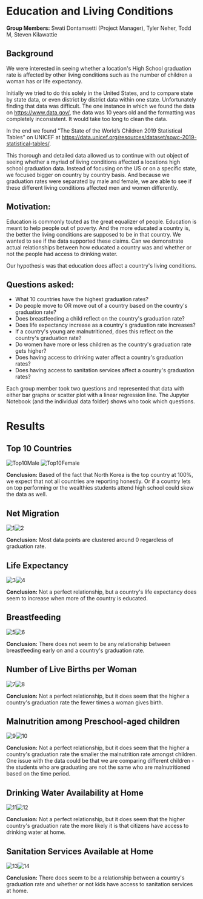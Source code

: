 # Education and Living Conditions
**Group Members:** Swati Dontamsetti (Project Manager), Tyler Neher, Todd M, Steven Kilawattie

## Background
We were interested in seeing whether a location's High School graduation rate is affected by other living conditions such as the number of children a woman has or life expectancy.

Initially we tried to do this solely in the United States, and to compare state by state data, or even district by district data within one state. Unfortunately finding that data was difficult. The one instance in which we found the data on https://www.data.gov/, the data was 10 years old and the formatting was completely inconsistent. It would take too long to clean the data.

In the end we found "The State of the World’s Children 2019 Statistical Tables" on UNICEF at https://data.unicef.org/resources/dataset/sowc-2019-statistical-tables/.

This thorough and detailed data allowed us to continue with out object of seeing whether a myriad of living conditions affected a locations high school graduation data. Instead of focusing on the US or on a specific state, we focused bigger on country by country basis. And because we graduation rates were separated by male and female, we are able to see if these different living conditions affected men and women differently.

## Motivation:
Education is commonly touted as the great equalizer of people. Education is meant to help people out of poverty. And the more educated a country is, the better the living conditions are supposed to be in that country. We wanted to see if the data supported these claims. Can we demonstrate actual relationships between how educated a country was and whether or not the people had access to drinking water.

Our hypothesis was that education does affect a country's living conditions.

## Questions asked:
* What 10 countries have the highest graduation rates?
* Do people move to OR move out of a country based on the country's graduation rate?
* Does breastfeeding a child reflect on the country's graduation rate?
* Does life expectancy increase as a country's graduation rate increases?
* If a country's young are malnutritioned, does this reflect on the country's graduation rate?
* Do women have more or less children as the country's graduation rate gets higher?
* Does having access to drinking water affect a country's graduation rates?
* Does having access to sanitation services affect a country's graduation rates?

Each group member took two questions and represented that data with either bar graphs or scatter plot with a linear regression line. The Jupyter Notebook (and the individual data folder) shows who took which questions.

# Results
## Top 10 Countries
![Top10Male](https://github.com/swati-dontamsetti/data-alliance-for-science/blob/master/Images/top%2010%20male.png?raw=true) ![Top10Female](https://github.com/swati-dontamsetti/data-alliance-for-science/blob/master/Images/top%2010%20female.png?raw=true)

**Conclusion:** Based of the fact that North Korea is the top country at 100%, we expect that not all countries are reporting honestly. Or if a country lets on top performing or the wealthies students attend high school could skew the data as well.

## Net Migration
![1](https://github.com/swati-dontamsetti/data-alliance-for-science/blob/master/Images/Male%20Upper%20Ed%20Completion%20vs%20Rate%20of%20Immigration.png?raw=true)![2](https://github.com/swati-dontamsetti/data-alliance-for-science/blob/master/Images/Female%20Upper%20Ed%20Completion%20vs%20Rate%20of%20Immigration.png?raw=true)

**Conclusion:** Most data points are clustered around 0 regardless of graduation rate.

## Life Expectancy
![3](https://github.com/swati-dontamsetti/data-alliance-for-science/blob/master/Images/male%20vs%20life.png?raw=true)![4](https://github.com/swati-dontamsetti/data-alliance-for-science/blob/master/Images/female%20vs%20life.png?raw=true)

**Conclusion:** Not a perfect relationship, but a country's life expectancy does seem to increase when more of the country is educated.

## Breastfeeding
![5](https://github.com/swati-dontamsetti/data-alliance-for-science/blob/master/Images/male%20vs%20breastfeeding.png?raw=true)![6](https://github.com/swati-dontamsetti/data-alliance-for-science/blob/master/Images/female%20vs%20breastfeeding.png?raw=true)

**Conclusion:** There does not seem to be any relationship between breastfeeding early on and a country's graduation rate.

## Number of Live Births per Woman
![7](https://github.com/swati-dontamsetti/data-alliance-for-science/blob/master/Images/male%20rate%20vs%20fertility.png?raw=true)![8](https://github.com/swati-dontamsetti/data-alliance-for-science/blob/master/Images/female%20rate%20vs%20fertility.png?raw=true)

**Conclusion:** Not a perfect relationship, but it does seem that the higher a country's graduation rate the fewer times a woman gives birth.

## Malnutrition among Preschool-aged children
![9](https://github.com/swati-dontamsetti/data-alliance-for-science/blob/master/Images/male%20rate%20vs%20malnutrition.png?raw=true)![10](https://github.com/swati-dontamsetti/data-alliance-for-science/blob/master/Images/female%20rate%20vs%20malnutrition.png?raw=true)

**Conclusion:** Not a perfect relationship, but it does seem that the higher a country's graduation rate the smaller the malnutrition rate amongst children. One issue with the data could be that we are comparing different children - the students who are graduating are not the same who are malnutritioned based on the time period.

## Drinking Water Availability at Home
![11](https://github.com/swati-dontamsetti/data-alliance-for-science/blob/master/Images/male%20rate%20vs%20water.png?raw=true)![12](https://github.com/swati-dontamsetti/data-alliance-for-science/blob/master/Images/female%20rate%20vs%20water.png?raw=true)

**Conclusion:** Not a perfect relationship, but it does seem that the higher country's graduation rate the more likely it is that citizens have access to drinking water at home.

## Sanitation Services Available at Home
![13](https://github.com/swati-dontamsetti/data-alliance-for-science/blob/master/Images/male%20completion%20vs%20sanitation.png?raw=true)![14](https://github.com/swati-dontamsetti/data-alliance-for-science/blob/master/Images/female%20completion%20vs%20sanitation.png?raw=true)

**Conclusion:** There does seem to be a relationship between a country's graduation rate and whether or not kids have access to sanitation services at home.
